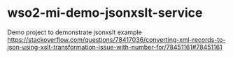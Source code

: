 # wso2-mi-demo-jsonxslt-service
Demo project to demonstrate jsonxslt example
https://stackoverflow.com/questions/78417036/converting-xml-records-to-json-using-xslt-transformation-issue-with-number-for/78451161#78451161
